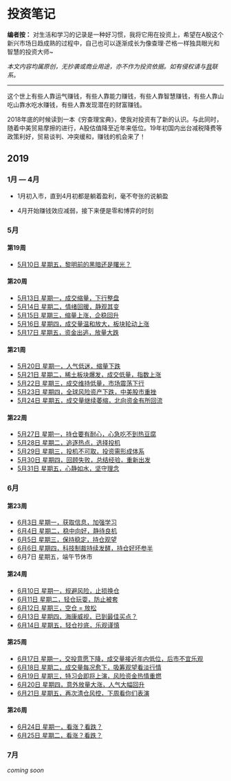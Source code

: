# 投资笔记



**编者按：** 对生活和学习的记录是一种好习惯，我将它用在投资上，希望在A股这个新兴市场日趋成熟的过程中，自己也可以逐渐成长为像查理·芒格一样独具眼光和智慧的投资大师~

*本文内容均属原创，无抄袭或商业用途，亦不作为投资依据。如有侵权请与[我](mailto:vipyangtuo@gmail.com)联系。*

---





这个世上有些人靠运气赚钱，有些人靠能力赚钱，有些人靠智慧赚钱，有些人靠山吃山靠水吃水赚钱，有些人靠发现潜在的财富赚钱。

2018年底的时候读到一本《穷查理宝典》，使我对投资有了新的认识。与此同时，随着中美贸易摩擦的进行，A股估值降至近年来低位。19年初国内出台减税降费等政策利好，贸易谈判、冲突缓和，赚钱的机会来了！



## 2019

### 1月 — 4月

- 1月初入市，直到4月初都是躺着盈利，毫不夸张的说躺盈

- 4月开始赚钱效应减弱，接下来便是零和博弈的时刻

### 5月

#### 第19周

- [5月10日 星期五，黎明前的黑暗还是曙光？](https://github.com/gdoggy/investment-diary/blob/master/2019/0511.md)

#### 第20周

- [5月13日 星期一，成交缩量，下行整盘](https://github.com/gdoggy/investment-diary/blob/master/2019/0513.md)
- [5月14日 星期二，情绪回暖，静观其变](https://github.com/gdoggy/investment-diary/blob/master/2019/0514.md)
- [5月15日 星期三，缩量上涨，企稳回升](https://github.com/gdoggy/investment-diary/blob/master/2019/0515.md)
- [5月16日 星期四，成交量温和放大，板块轮动上涨](https://github.com/gdoggy/investment-diary/blob/master/2019/0516.md)
- [5月17日 星期五，资金出逃，放量大跌](https://github.com/gdoggy/investment-diary/blob/master/2019/0517.md)

#### 第21周

- [5月20日 星期一，人气低迷，缩量下跌](https://github.com/gdoggy/investment-diary/blob/master/2019/0520.md)
- [5月21日 星期二，稀土板块爆发，成交低量，指数上涨](https://github.com/gdoggy/investment-diary/blob/master/2019/0521.md)
- [5月22日 星期三，成交维持低量，市场震荡下行](https://github.com/gdoggy/investment-diary/blob/master/2019/0522.md)
- [5月23日 星期四，全球风险资产下跌，中美股市重挫](https://github.com/gdoggy/investment-diary/blob/master/2019/0523.md)
- [5月24日 星期五，成交量继续萎缩，北向资金有所回流](https://github.com/gdoggy/investment-diary/blob/master/2019/0524.md)

#### 第22周

- [5月27日 星期一，持仓要有耐心，心急吃不到热豆腐](https://github.com/gdoggy/investment-diary/blob/master/2019/0527.md)
- [5月28日 星期二，追逐热点，选择投机](https://github.com/gdoggy/investment-diary/blob/master/2019/0528.md)
- [5月29日 星期三，投机不可取，投资需形成体系](https://github.com/gdoggy/investment-diary/blob/master/2019/0529.md)
- [5月30日 星期四，回顾失败，总结经验，重新出发](https://github.com/gdoggy/investment-diary/blob/master/2019/0530.md)
- [5月31日 星期五，心静如水，坚守理念](https://github.com/gdoggy/investment-diary/blob/master/2019/0531.md)

### 6月

#### 第23周

- [6月3日 星期一，获取信息，加强学习](https://github.com/gdoggy/investment-diary/blob/master/2019/0603.md)
- [6月4日 星期二，稳中向好，静待良机](https://github.com/gdoggy/investment-diary/blob/master/2019/0604.md)
- [6月5日 星期三，保持稳定，持仓观望](https://github.com/gdoggy/investment-diary/blob/master/2019/0605.md)
- [6月6日 星期四，科技制裁持续发酵，持仓好坏参半](https://github.com/gdoggy/investment-diary/blob/master/2019/0606.md)
- 6月7日 星期五，端午节休市

#### 第24周

- [6月10日 星期一，规避风险，止损换仓](https://github.com/gdoggy/investment-diary/blob/master/2019/0610.md)
- [6月11日 星期二，轻仓玩耍，防止被套](https://github.com/gdoggy/investment-diary/blob/master/2019/0611.md)
- [6月12日 星期三，空仓 = 放松](https://github.com/gdoggy/investment-diary/blob/master/2019/0612.md)
- [6月13日 星期四，海康威视，已到最佳买点？](https://github.com/gdoggy/investment-diary/blob/master/2019/0613.md)
- [6月14日 星期五，轻仓抄底，乐观谨慎](https://github.com/gdoggy/investment-diary/blob/master/2019/0614.md)

#### 第25周

- [6月17日 星期一，交投意愿下降，成交量接近年内低位，后市不宜乐观](https://github.com/gdoggy/investment-diary/blob/master/2019/0617.md)
- [6月18日 星期二，成交量每况愈下，吸筹观望看淡行情](https://github.com/gdoggy/investment-diary/blob/master/2019/0618.md)
- [6月19日 星期三，特习会即将上演，风险资金热情重燃](https://github.com/gdoggy/investment-diary/blob/master/2019/0619.md)
- [6月20日 星期四，意外放量大涨，人气大幅回升](https://github.com/gdoggy/investment-diary/blob/master/2019/0620.md)
- [6月21日 星期五，再次清仓风控，下周看你们表演](https://github.com/gdoggy/investment-diary/blob/master/2019/0621.md)

#### 第26周

- [6月24日 星期一，看涨？看跌？](https://github.com/gdoggy/investment-diary/blob/master/2019/0624.md)
- [6月25日 星期二，看涨？看跌？](https://github.com/gdoggy/investment-diary/blob/master/2019/0625.md)



### 7月

*coming soon*

